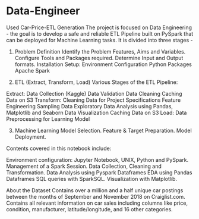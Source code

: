 # Data-Engineer
Used Car-Price-ETL Generation
The project is focused on Data Engineering - the goal is to develop a safe and reliable ETL Pipeline built on PySpark that can be deployed for Machine Learning tasks. It is divided into three stages -



1. Problem Definition
Identify the Problem Features, Aims and Variables.
Configure Tools and Packages required.
Determine Input and Output formats.
Installation Setup:
Environment Configuration
Python Packages
Apache Spark


2. ETL (Extract, Transform, Load)
Various Stages of the ETL Pipeline:

Extract:
Data Collection (Kaggle)
Data Validation
Data Cleaning
Caching Data on S3
Transform:
Cleaning Data for Project Specifications
Feature Engineering
Sampling Data
Exploratory Data Analysis using Pandas, Matplotlib and Seaborn
Data Visualization
Caching Data on S3
Load:
Data Preprocessing for Learning Model



3. Machine Learning
Model Selection.
Feature & Target Preparation.
Model Deployment.

Contents covered in this notebook include:

Environment configuration: Jupyter Notebook, UNIX, Python and PySpark.
Management of a Spark Session.
Data Collection, Cleaning and Transformation.
Data Analysis using Pyspark Dataframes
EDA using Pandas Dataframes
SQL queries with SparkSQL.
Visualization with Matplotlib.

About the Dataset
Contains over a million and a half unique car postings between the months of September and November 2018 on Craiglist.com. Contains all relevant information on car sales including columns like price, condition, manufacturer, latitude/longitude, and 16 other categories.


